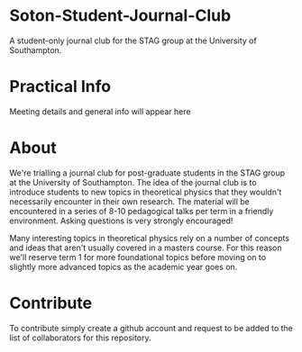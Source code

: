 # Soton-Student-Journal-Club
A student-only journal club for the STAG group at the University of Southampton. 

# Practical Info
Meeting details and general info will appear here

# About
We're trialling a journal club for post-graduate students in the STAG group at the University of Southampton. The idea of the journal club is to introduce students to new topics in theoretical physics that they wouldn't necessarily encounter in their own research. The material will be encountered in a series of 8-10 pedagogical talks per term in a friendly environment. Asking questions is very strongly encouraged! 

Many interesting topics in theoretical physics rely on a number of concepts and ideas that aren't usually covered in a masters course. For this reason we'll reserve term 1 for more foundational topics before moving on to slightly more advanced topics as the academic year goes on.

# Contribute
To contribute simply create a github account and request to be added to the list of collaborators for this repository. 
